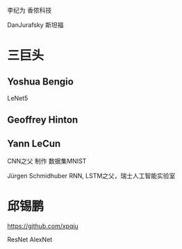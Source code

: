 

李纪为  香侬科技

DanJurafsky 斯坦福 


# 三巨头
## Yoshua Bengio   
LeNet5
## Geoffrey Hinton
## Yann LeCun  
CNN之父 制作 数据集MNIST


Jürgen Schmidhuber 
RNN, LSTM之父，瑞士人工智能实验室


# 邱锡鹏
https://github.com/xpqiu

ResNet
AlexNet
